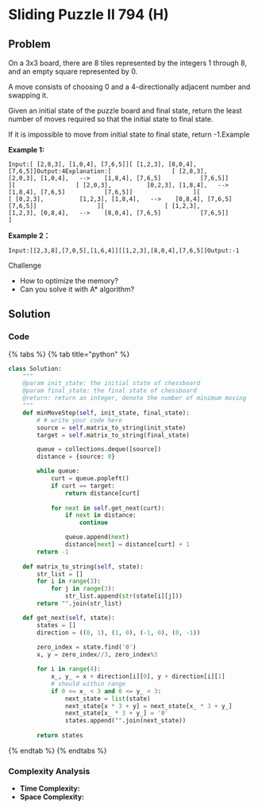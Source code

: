 # Sliding Puzzle II 794 \(H\)

## Problem

On a 3x3 board, there are 8 tiles represented by the integers 1 through 8, and an empty square represented by 0.

A move consists of choosing 0 and a 4-directionally adjacent number and swapping it.

Given an initial state of the puzzle board and final state, return the least number of moves required so that the initial state to final state.

If it is impossible to move from initial state to final state, return -1.Example

**Example 1:**

```text
Input:[ [2,8,3], [1,0,4], [7,6,5]][ [1,2,3], [8,0,4], [7,6,5]]Output:4Explanation:[                 [ [2,8,3],          [2,0,3], [1,0,4],   -->    [1,8,4], [7,6,5]           [7,6,5]]                 ][                 [ [2,0,3],          [0,2,3], [1,8,4],   -->    [1,8,4], [7,6,5]           [7,6,5]]                 ][                 [ [0,2,3],          [1,2,3], [1,8,4],   -->    [0,8,4], [7,6,5]           [7,6,5]]                 ][                 [ [1,2,3],          [1,2,3], [0,8,4],   -->    [8,0,4], [7,6,5]           [7,6,5]]                 ]
```

**Example 2：**

```text
Input:[[2,3,8],[7,0,5],[1,6,4]][[1,2,3],[8,0,4],[7,6,5]]Output:-1
```

Challenge

* How to optimize the memory?
* Can you solve it with A\* algorithm?

## Solution 

### Code

{% tabs %}
{% tab title="python" %}
```python
class Solution:
    """
    @param init_state: the initial state of chessboard
    @param final_state: the final state of chessboard
    @return: return an integer, denote the number of minimum moving
    """
    def minMoveStep(self, init_state, final_state):
        # # write your code here
        source = self.matrix_to_string(init_state)
        target = self.matrix_to_string(final_state)

        queue = collections.deque([source])
        distance = {source: 0}

        while queue:
            curt = queue.popleft()
            if curt == target:
                return distance[curt]
            
            for next in self.get_next(curt):
                if next in distance:
                    continue

                queue.append(next)
                distance[next] = distance[curt] + 1
        return -1
    
    def matrix_to_string(self, state):
        str_list = []
        for i in range(3):
            for j in range(3):
                str_list.append(str(state[i][j]))
        return "".join(str_list)

    def get_next(self, state):
        states = []
        direction = ((0, 1), (1, 0), (-1, 0), (0, -1))
        
        zero_index = state.find('0')
        x, y = zero_index//3, zero_index%3

        for i in range(4):
            x_, y_ = x + direction[i][0], y + direction[i][1]
            # should within range
            if 0 <= x_ < 3 and 0 <= y_ < 3:
                next_state = list(state)
                next_state[x * 3 + y] = next_state[x_ * 3 + y_]
                next_state[x_ * 3 + y_] = '0'
                states.append("".join(next_state))
        
        return states
```
{% endtab %}
{% endtabs %}

### Complexity Analysis

* **Time Complexity:**
* **Space Complexity:**

